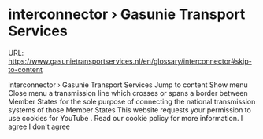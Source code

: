 # interconnector › Gasunie Transport Services

URL: https://www.gasunietransportservices.nl/en/glossary/interconnector#skip-to-content

interconnector › Gasunie Transport Services
Jump to content
Show menu
Close menu
a
transmission
line which crosses or spans a border between Member States for the sole purpose of connecting the national
transmission
systems of those Member States
This website requests your permission to use cookies for
YouTube
. Read our
cookie policy
for more information.
I agree
I don't agree